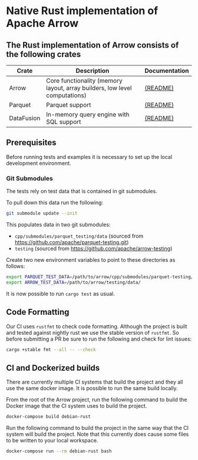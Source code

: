 <!---
  Licensed to the Apache Software Foundation (ASF) under one
  or more contributor license agreements.  See the NOTICE file
  distributed with this work for additional information
  regarding copyright ownership.  The ASF licenses this file
  to you under the Apache License, Version 2.0 (the
  "License"); you may not use this file except in compliance
  with the License.  You may obtain a copy of the License at

    http://www.apache.org/licenses/LICENSE-2.0

  Unless required by applicable law or agreed to in writing,
  software distributed under the License is distributed on an
  "AS IS" BASIS, WITHOUT WARRANTIES OR CONDITIONS OF ANY
  KIND, either express or implied.  See the License for the
  specific language governing permissions and limitations
  under the License.
-->

# Native Rust implementation of Apache Arrow

## The Rust implementation of Arrow consists of the following crates

| Crate     | Description | Documentation |
|-----------|-------------|---------------|
|Arrow      | Core functionality (memory layout, array builders, low level computations) | [(README)](arrow/README.md) |
|Parquet    | Parquet support | [(README)](parquet/README.md) |
|DataFusion | In-memory query engine with SQL support | [(README)](datafusion/README.md) |

## Prerequisites

Before running tests and examples it is necessary to set up the local development environment.

### Git Submodules

The tests rely on test data that is contained in git submodules.

To pull down this data run the following:

```bash
git submodule update --init
```

This populates data in two git submodules:

- `cpp/submodules/parquet_testing/data` (sourced from https://github.com/apache/parquet-testing.git)
- `testing` (sourced from https://github.com/apache/arrow-testing)

Create two new environment variables to point to these directories as follows:

```bash
export PARQUET_TEST_DATA=/path/to/arrow/cpp/submodules/parquet-testing/data
export ARROW_TEST_DATA=/path/to/arrow/testing/data/
```

It is now possible to run `cargo test` as usual.

## Code Formatting

Our CI uses `rustfmt` to check code formatting.  Although the project is
built and tested against nightly rust we use the stable version of
`rustfmt`.  So before submitting a PR be sure to run the following
and check for lint issues:

```bash
cargo +stable fmt --all -- --check
```

## CI and Dockerized builds

There are currently multiple CI systems that build the project and they all use the same docker image. It is possible to run the same build locally.

From the root of the Arrow project, run the following command to build the Docker image that the CI system uses to build the project.

```bash
docker-compose build debian-rust
```

Run the following command to build the project in the same way that the CI system will build the project. Note that this currently does cause some files to be written to your local workspace.

```bash
docker-compose run --rm debian-rust bash
```
